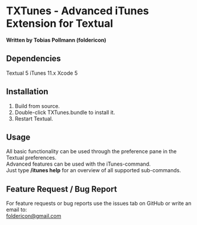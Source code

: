 TXTunes - Advanced iTunes Extension for Textual
=============================================
**Written by Tobias Pollmann (foldericon)**
  
  
Dependencies
------------

Textual 5
iTunes 11.x
Xcode 5

Installation
------------

1. Build from source.
2. Double-click TXTunes.bundle to install it.
3. Restart Textual.

Usage
-----

All basic functionality can be used through the preference pane in the Textual preferences.  
Advanced features can be used with the iTunes-command.  
Just type **/itunes help** for an overview of all supported sub-commands.

Feature Request / Bug Report
----------------------------
 
For feature requests or bug reports use the issues tab on GitHub or write an email to:  
foldericon@gmail.com
